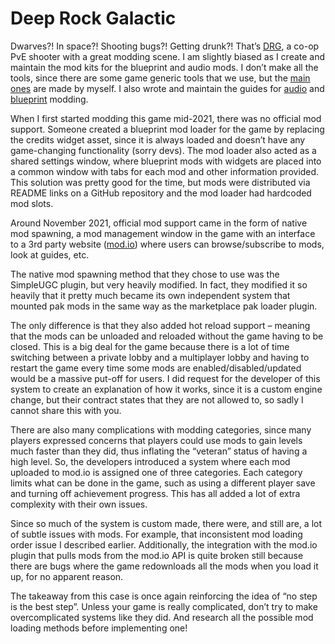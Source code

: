 # Deep Rock Galactic
Dwarves?! In space?! Shooting bugs?! Getting drunk?! That’s [DRG](https://www.deeprockgalactic.com/), a co-op PvE shooter with a great modding scene. I am slightly biased as I create and maintain the mod kits for the blueprint and audio mods. I don’t make all the tools, since there are some game generic tools that we use, but the [main ones](https://github.com/DRG-Modding/FSD-Template) are made by myself. I also wrote and maintain the guides for [audio](https://mod.io/g/drg/r/drg-mods-a-comprehensive-guide-to-audio-modding) and [blueprint](https://mod.io/g/drg/r/how-to-blueprint-mod) modding.

When I first started modding this game mid-2021, there was no official mod support. Someone created a blueprint mod loader for the game by replacing the credits widget asset, since it is always loaded and doesn’t have any game-changing functionality (sorry devs). The mod loader also acted as a shared settings window, where blueprint mods with widgets are placed into a common window with tabs for each mod and other information provided. This solution was pretty good for the time, but mods were distributed via README links on a GitHub repository and the mod loader had hardcoded mod slots. 

Around November 2021, official mod support came in the form of native mod spawning, a mod management window in the game with an interface to a 3rd party website ([mod.io](https://mod.io/)) where users can browse/subscribe to mods, look at guides, etc.

The native mod spawning method that they chose to use was the SimpleUGC plugin, but very heavily modified. In fact, they modified it so heavily that it pretty much became its own independent system that mounted pak mods in the same way as the marketplace pak loader plugin. 

The only difference is that they also added hot reload support – meaning that the mods can be unloaded and reloaded without the game having to be closed. This is a big deal for the game because there is a lot of time switching between a private lobby and a multiplayer lobby and having to restart the game every time some mods are enabled/disabled/updated would be a massive put-off for users. I did request for the developer of this system to create an explanation of how it works, since it is a custom engine change, but their contract states that they are not allowed to, so sadly I cannot share this with you.

There are also many complications with modding categories, since many players expressed concerns that players could use mods to gain levels much faster than they did, thus inflating the “veteran” status of having a high level. So, the developers introduced a system where each mod uploaded to mod.io is assigned one of three categories. Each category limits what can be done in the game, such as using a different player save and turning off achievement progress. This has all added a lot of extra complexity with their own issues.

Since so much of the system is custom made, there were, and still are, a lot of subtle issues with mods. For example, that inconsistent mod loading order issue I described earlier. Additionally, the integration with the mod.io plugin that pulls mods from the mod.io API is quite broken still because there are bugs where the game redownloads all the mods when you load it up, for no apparent reason. 

The takeaway from this case is once again reinforcing the idea of “no step is the best step”. Unless your game is really complicated, don’t try to make overcomplicated systems like they did. And research all the possible mod loading methods before implementing one! 